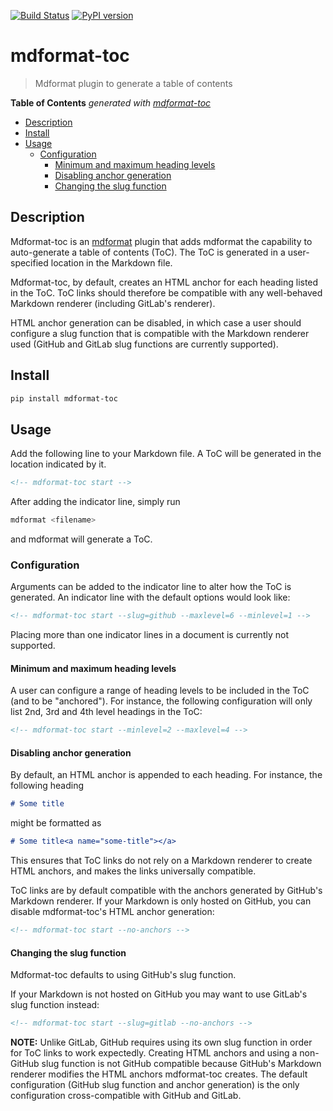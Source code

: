 [![Build Status](https://github.com/hukkinj1/mdformat-toc/workflows/Tests/badge.svg?branch=master)](https://github.com/hukkinj1/mdformat-toc/actions?query=workflow%3ATests+branch%3Amaster+event%3Apush)
[![PyPI version](https://img.shields.io/pypi/v/mdformat-toc)](https://pypi.org/project/mdformat-toc)

# mdformat-toc

> Mdformat plugin to generate a table of contents

**Table of Contents**  *generated with [mdformat-toc](https://github.com/hukkinj1/mdformat-toc)*

<!-- mdformat-toc start --slug=github --no-anchors --maxlevel=6 --minlevel=2 -->

- [Description](<#description>)
- [Install](<#install>)
- [Usage](<#usage>)
  - [Configuration](<#configuration>)
    - [Minimum and maximum heading levels](<#minimum-and-maximum-heading-levels>)
    - [Disabling anchor generation](<#disabling-anchor-generation>)
    - [Changing the slug function](<#changing-the-slug-function>)

<!-- mdformat-toc end -->

## Description

Mdformat-toc is an [mdformat](https://github.com/executablebooks/mdformat) plugin
that adds mdformat the capability to auto-generate a table of contents (ToC).
The ToC is generated in a user-specified location in the Markdown file.

Mdformat-toc, by default, creates an HTML anchor for each heading listed in the ToC.
ToC links should therefore be compatible with any well-behaved Markdown renderer (including GitLab's renderer).

HTML anchor generation can be disabled, in which case a user should configure a slug function that is compatible with the Markdown renderer used (GitHub and GitLab slug functions are currently supported).

## Install

```bash
pip install mdformat-toc
```

## Usage

Add the following line to your Markdown file.
A ToC will be generated in the location indicated by it.

```markdown
<!-- mdformat-toc start -->
```

After adding the indicator line, simply run

```bash
mdformat <filename>
```

and mdformat will generate a ToC.

### Configuration

Arguments can be added to the indicator line to alter how the ToC is generated.
An indicator line with the default options would look like:

```markdown
<!-- mdformat-toc start --slug=github --maxlevel=6 --minlevel=1 -->
```

Placing more than one indicator lines in a document is currently not supported.

#### Minimum and maximum heading levels

A user can configure a range of heading levels to be included in the ToC (and to be "anchored").
For instance, the following configuration will only list 2nd, 3rd and 4th level headings in the ToC:

```markdown
<!-- mdformat-toc start --minlevel=2 --maxlevel=4 -->
```

#### Disabling anchor generation

By default, an HTML anchor is appended to each heading.
For instance, the following heading

```markdown
# Some title
```

might be formatted as

```markdown
# Some title<a name="some-title"></a>
```

This ensures that ToC links do not rely on a Markdown renderer to create HTML anchors,
and makes the links universally compatible.

ToC links are by default compatible with the anchors generated by GitHub's Markdown renderer.
If your Markdown is only hosted on GitHub, you can disable mdformat-toc's HTML anchor generation:

```markdown
<!-- mdformat-toc start --no-anchors -->
```

#### Changing the slug function

Mdformat-toc defaults to using GitHub's slug function.

If your Markdown is not hosted on GitHub you may want to use GitLab's slug function instead:

```markdown
<!-- mdformat-toc start --slug=gitlab --no-anchors -->
```

**NOTE:** Unlike GitLab, GitHub requires using its own slug function in order for ToC links to work expectedly.
Creating HTML anchors and using a non-GitHub slug function is not GitHub compatible
because GitHub's Markdown renderer modifies the HTML anchors mdformat-toc creates.
The default configuration
(GitHub slug function and anchor generation)
is the only configuration cross-compatible with GitHub and GitLab.
